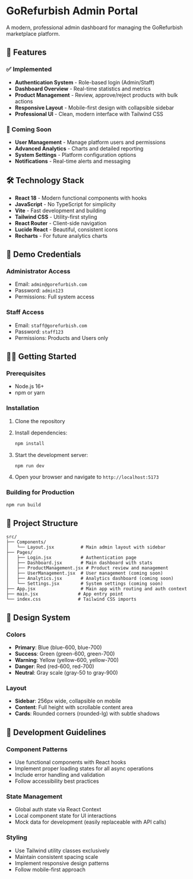 # GoRefurbish Admin Portal

A modern, professional admin dashboard for managing the GoRefurbish marketplace platform.

## 🚀 Features

### ✅ Implemented

- **Authentication System** - Role-based login (Admin/Staff)
- **Dashboard Overview** - Real-time statistics and metrics
- **Product Management** - Review, approve/reject products with bulk actions
- **Responsive Layout** - Mobile-first design with collapsible sidebar
- **Professional UI** - Clean, modern interface with Tailwind CSS

### 🚧 Coming Soon

- **User Management** - Manage platform users and permissions
- **Advanced Analytics** - Charts and detailed reporting
- **System Settings** - Platform configuration options
- **Notifications** - Real-time alerts and messaging

## 🛠️ Technology Stack

- **React 18** - Modern functional components with hooks
- **JavaScript** - No TypeScript for simplicity
- **Vite** - Fast development and building
- **Tailwind CSS** - Utility-first styling
- **React Router** - Client-side navigation
- **Lucide React** - Beautiful, consistent icons
- **Recharts** - For future analytics charts

## 🔐 Demo Credentials

### Administrator Access

- Email: `admin@gorefurbish.com`
- Password: `admin123`
- Permissions: Full system access

### Staff Access

- Email: `staff@gorefurbish.com`
- Password: `staff123`
- Permissions: Products and Users only

## 🏃‍♂️ Getting Started

### Prerequisites

- Node.js 16+
- npm or yarn

### Installation

1. Clone the repository
2. Install dependencies:

   ```bash
   npm install
   ```

3. Start the development server:

   ```bash
   npm run dev
   ```

4. Open your browser and navigate to `http://localhost:5173`

### Building for Production

```bash
npm run build
```

## 📁 Project Structure

```
src/
├── Components/
│   └── Layout.jsx          # Main admin layout with sidebar
├── Pages/
│   ├── Login.jsx           # Authentication page
│   ├── Dashboard.jsx       # Main dashboard with stats
│   ├── ProductManagement.jsx # Product review and management
│   ├── UserManagement.jsx  # User management (coming soon)
│   ├── Analytics.jsx       # Analytics dashboard (coming soon)
│   └── Settings.jsx        # System settings (coming soon)
├── App.jsx                 # Main app with routing and auth context
├── main.jsx               # App entry point
└── index.css              # Tailwind CSS imports
```

## 🎨 Design System

### Colors

- **Primary**: Blue (blue-600, blue-700)
- **Success**: Green (green-600, green-700)
- **Warning**: Yellow (yellow-600, yellow-700)
- **Danger**: Red (red-600, red-700)
- **Neutral**: Gray scale (gray-50 to gray-900)

### Layout

- **Sidebar**: 256px wide, collapsible on mobile
- **Content**: Full height with scrollable content area
- **Cards**: Rounded corners (rounded-lg) with subtle shadows

## 🔧 Development Guidelines

### Component Patterns

- Use functional components with React hooks
- Implement proper loading states for all async operations
- Include error handling and validation
- Follow accessibility best practices

### State Management

- Global auth state via React Context
- Local component state for UI interactions
- Mock data for development (easily replaceable with API calls)

### Styling

- Use Tailwind utility classes exclusively
- Maintain consistent spacing scale
- Implement responsive design patterns
- Follow mobile-first approach
